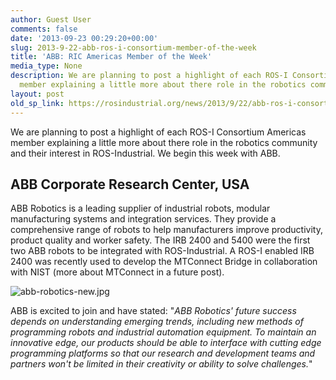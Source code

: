 ```yaml
---
author: Guest User
comments: false
date: '2013-09-23 00:29:20+00:00'
slug: 2013-9-22-abb-ros-i-consortium-member-of-the-week
title: 'ABB: RIC Americas Member of the Week'
media_type: None
description: We are planning to post a highlight of each ROS-I Consortium Americas
  member explaining a little more about there role in the robotics community ...
layout: post
old_sp_link: https://rosindustrial.org/news/2013/9/22/abb-ros-i-consortium-member-of-the-week
---
```


We are planning to post a highlight of each ROS-I Consortium Americas member explaining a little more about there role in the robotics community and their interest in ROS-Industrial. We begin this week with ABB.

ABB Corporate Research Center, USA
----------------------------------

ABB Robotics is a leading supplier of industrial robots, modular manufacturing systems and integration services. They provide a comprehensive range of robots to help manufacturers improve productivity, product quality and worker safety. The IRB 2400 and 5400 were the first two ABB robots to be integrated with ROS-Industrial. A ROS-I enabled IRB 2400 was recently used to develop the MTConnect Bridge in collaboration with NIST (more about MTConnect in a future post).

![abb-robotics-new.jpg](https://images.squarespace-cdn.com/content/v1/51df34b1e4b08840dcfd2841/1379882182553-8WDJX8MWF3OPXZCRO159/abb-robotics-new.jpg)

ABB
is excited to join and have stated: "*ABB Robotics' future success depends on
understanding emerging trends, including new methods of programming robots and
industrial automation equipment. To maintain an innovative edge, our products
should be able to interface with cutting edge programming platforms so that our
research and development teams and partners won't be limited in their
creativity or ability to solve challenges.*"


